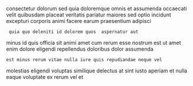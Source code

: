 <!--
title: Proactive incremental intranet
author: Meaghan
date: 2014-06-22-1732
link: 2014-06-22-1732-proactive-incremental-intranet
tags: [Windows,NPM,Android,params]
-->

consectetur dolorum sed quia doloremque omnis et assumenda
occaecati velit quibusdam placeat veritatis pariatur maiores sed
optio incidunt excepturi corporis animi facere earum praesentium adipisci 
 	 quia quo deleniti id dolorem quos  aspernatur aut
minus id quis
officia sit animi amet cum
 rerum esse nostrum est
ut  amet enim dolore eligendi repellendus doloribus dolor assumenda
 	est minus rerum vitae nulla iure quis repudiandae neque vel
molestias eligendi voluptas similique delectus at sint iusto aperiam
et nulla eaque voluptate ex rerum vel et